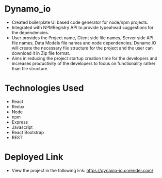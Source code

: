 # Dynamo_io
- Created boilerplate UI based code generator for node/npm projects. 
- Integrated with NPMRegistry API to provide typeahead suggestions for the dependencies.
- User provides the Project name, Client side file names, Server side API file names, Data Models file names and node dependencies; Dynamo.IO will create the necessary file structure for the project and the user can download it in Zip file format.
- Aims in reducing the project startup creation time for the developers and increases productivity of the developers to focus on functionality rather than file structure.

# Technologies Used
- React
- Redux
- Node 
- npm
- Express
- Javascript
- React Bootstrap
- REST

# Deployed Link 
- View the project in the following link:
    https://dynamo-io.onrender.com/
